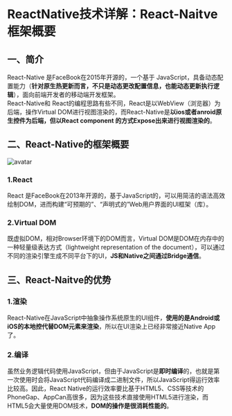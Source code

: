 # ReactNative技术详解：React-Naitve框架概要

## 一、简介

React-Native 是FaceBook在2015年开源的，一个基于 JavaScript，具备动态配置能力（**针对原生热更新而言，不只是动态更改配置信息，也能动态更新执行逻辑**），面向前端开发者的移动端开发框架。  
React-Native和 React的编程思路有些不同，React是以WebView（浏览器）为后端，操作Virtual DOM进行视图渲染的，而React-Native是**以ios或者anroid原生控件为后端，但以React component 的方式Expose出来进行视图渲染的**。

## 二、React-Native的框架概要

![avatar](https://github.com/knowtheroot/KnowTheRoot_iOS/blob/master/Resources/Imgs/react-native01.png)

### 1.React

React 是FaceBook在2013年开源的，基于JavaScript的，可以用简洁的语法高效绘制DOM，进而构建“可预期的”、“声明式的”Web用户界面的UI框架（库）。

### 2.Virtual DOM

既虚拟DOM，相对Browser环境下的DOM而言，Virtual DOM是DOM在内存中的一种轻量级表达方式（lightweight representation of the document），可以通过不同的渲染引擎生成不同平台下的UI，**JS和Native之间通过Bridge通信**。

## 三、React-Naitve的优势

### 1.渲染
React-Native在JavaScript中抽象操作系统原生的UI组件，**使用的是Android或iOS的本地控代替DOM元素来渲染**，所以在UI渲染上已经非常接近Native App了。

### 2.编译
虽然业务逻辑代码使用JavaScript，但由于JavaScript是**即时编译**的，也就是第一次使用时会将JavaScript代码编译成二进制文件，所以JavaScript得运行效率比较高。因此，React Native的运行效率要比基于HTML5、CSS等技术的PhoneGap、AppCan高很多，因为这些技术直接使用HTML5进行渲染，而HTML5会大量使用DOM技术，**DOM的操作是很消耗性能的**。

